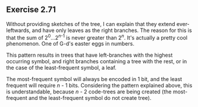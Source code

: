 ## Exercise 2.71

Without providing sketches of the tree, I can explain that they extend ever-leftwards, and have only leaves as the right branches. The reason for this is that the sum of 2<sup>0</sup>...2<sup>_n_-1</sup> is never greater than 2<sup>_n_</sup>. It's actually a pretty cool phenomenon. One of G-d's easter eggs in numbers. 

This pattern results in trees that have left-branches with the highest occurring symbol, and right branches containing a tree with the rest, or in the case of the least-frequent symbol, a leaf. 

The most-frequent symbol will always be encoded in 1 bit, and the least frequent will require _n_ - 1 bits. Considering the pattern explained above, this is understandable, because _n_ - 2 code-trees are being created (the most-frequent and the least-frequent symbol do not create tree). 
